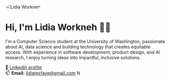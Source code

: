 <img src="https://github.com/user-attachments/assets/ba086dae-7122-46d3-8d55-e3844f7eed6b" width=auto alt="Lidia Workneh" style="border-radius: 50%"> 

# Hi, I'm Lidia Workneh 👋🏽

I'm a Computer Science student at the University of Washington, passionate about AI, data science and building technology that creates equitable access. With experience in software development, product design, and AI research, I enjoy turning ideas into impactful, inclusive solutions.

🔗 [LinkedIn profile](https://linkedin.com/in/your-linkedin-url)  
📫 **Email:** lidiatesfaye@gmail.com
N
<!--
**Springale/springale** is a ✨ _special_ ✨ repository because its `README.md` (this file) appears on your GitHub profile.

Here are some ideas to get you started:

- 🔭 I’m currently working on ...
- 🌱 I’m currently learning ...
- 👯 I’m looking to collaborate on ...
- 🤔 I’m looking for help with ...
- 💬 Ask me about ...
- 📫 How to reach me: ...
- 😄 Pronouns: ...
- ⚡ Fun fact: ...
-->
